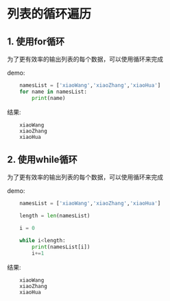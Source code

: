 # 列表的循环遍历

## 1. 使用for循环

为了更有效率的输出列表的每个数据，可以使用循环来完成

demo:
```python
	namesList = ['xiaoWang','xiaoZhang','xiaoHua']
	for name in namesList:
		print(name)
```

结果:
```
	xiaoWang
	xiaoZhang
	xiaoHua
```

## 2. 使用while循环

为了更有效率的输出列表的每个数据，可以使用循环来完成

demo:
```python
	namesList = ['xiaoWang','xiaoZhang','xiaoHua']

	length = len(namesList)

	i = 0

	while i<length:
		print(namesList[i])
		i+=1
```

结果:
```
	xiaoWang
	xiaoZhang
	xiaoHua
```